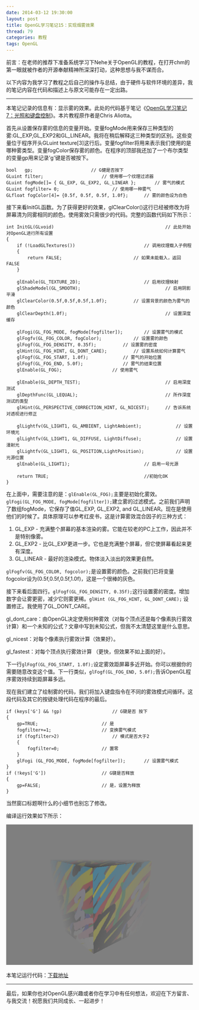 ```yaml
---
date: 2014-03-12 19:30:00
layout: post
title: OpenGL学习笔记15：实现烟雾效果
thread: 79
categories: 教程
tags: OpenGL
---
```


前言：在老师的推荐下准备系统学习下Nehe关于OpenGL的教程，在打开chm的第一眼就被作者的开源奉献精神所深深打动，这种思想与我不谋而合。

以下内容为我学习了教程之后自己的操作与总结，由于硬件与软件环境的差异，我的笔记内容在代码和描述上与原文可能存在一定出路。

----

本笔记记录的信息有：显示雾的效果。此处的代码基于笔记《[OpenGL学习笔记7：光照和键盘控制](http://hijiangtao.github.io/2014/03/07/OpenGLObjectInteract/)》。本片教程原作者是Chris Aliotta。

首先从设置保存雾的信息的变量开始。变量fogMode用来保存三种类型的雾:GL_EXP,GL_EXP2和GL_LINEAR。我将在稍后解释这三种类型的区别。这些变量位于程序开头GLuint texture[3]这行后。变量fogfilter将用来表示我们使用的是哪种雾类型。变量fogColor保存雾的颜色。在程序的顶部我还加了一个布尔类型的变量gp用来记录'g'键是否被按下。

```
bool   gp;						// G健是否按下
GLuint filter;						// 使用哪一个纹理过滤器
GLuint fogMode[]= { GL_EXP, GL_EXP2, GL_LINEAR };		// 雾气的模式
GLuint fogfilter= 0;					// 使用哪一种雾气
GLfloat fogColor[4]= {0.5f, 0.5f, 0.5f, 1.0f};		// 雾的颜色设为白色
```

接下来看InitGL函数。为了获得更好的效果，glClearColor()这行已经被修改为将屏幕清为同雾相同的颜色。使用雾效只需很少的代码。完整的函数代码如下所示：

```
int InitGL(GLvoid)								            // 此处开始对OpenGL进行所有设置
{
	if (!LoadGLTextures())							// 调用纹理载入子例程
	{
		return FALSE;							// 如果未能载入，返回FALSE
	}

	glEnable(GL_TEXTURE_2D);						// 启用纹理映射
	glShadeModel(GL_SMOOTH);								// 启用阴影平滑
	glClearColor(0.5f,0.5f,0.5f,1.0f);			// 设置背景的颜色为雾气的颜色
	glClearDepth(1.0f);                                     // 设置深度缓存

	glFogi(GL_FOG_MODE, fogMode[fogfilter]);		// 设置雾气的模式
	glFogfv(GL_FOG_COLOR, fogColor);			// 设置雾的颜色
	glFogf(GL_FOG_DENSITY, 0.35f);			// 设置雾的密度
	glHint(GL_FOG_HINT, GL_DONT_CARE);			// 设置系统如何计算雾气
	glFogf(GL_FOG_START, 1.0f);				// 雾气的开始位置
	glFogf(GL_FOG_END, 5.0f);				// 雾气的结束位置
	glEnable(GL_FOG);					// 使用雾气

	glEnable(GL_DEPTH_TEST);                                // 启用深度测试
    glDepthFunc(GL_LEQUAL);                                 // 所作深度测试的类型
    glHint(GL_PERSPECTIVE_CORRECTION_HINT, GL_NICEST);      // 告诉系统对透视进行修正

    glLightfv(GL_LIGHT1, GL_AMBIENT, LightAmbient);             // 设置环境光
    glLightfv(GL_LIGHT1, GL_DIFFUSE, LightDiffuse);             // 设置漫射光
    glLightfv(GL_LIGHT1, GL_POSITION,LightPosition);            // 设置光源位置
    glEnable(GL_LIGHT1);                            // 启用一号光源

	return TRUE;									//初始化OK
}
```

在上面中，需要注意的是：`glEnable(GL_FOG);`主要是初始化雾效。`glFogi(GL_FOG_MODE, fogMode[fogfilter]);`建立雾的过滤模式。之前我们声明了数组fogMode，它保存了值GL_EXP, GL_EXP2, and GL_LINEAR。现在是使用他们的时候了。具体原理可以参考红皮书，这是计算雾效混合因子的三种方式：

1. GL_EXP - 充满整个屏幕的基本渲染的雾。它能在较老的PC上工作，因此并不是特别像雾。 
2. GL_EXP2 - 比GL_EXP更进一步。它也是充满整个屏幕，但它使屏幕看起来更有深度。 
3. GL_LINEAR - 最好的渲染模式。物体淡入淡出的效果更自然。

`glFogfv(GL_FOG_COLOR, fogcolor);`是设置雾的颜色。之前我们已将变量fogcolor设为(0.5f,0.5f,0.5f,1.0f)，这是一个很棒的灰色。

接下来看后面四行。`glFogf(GL_FOG_DENSITY, 0.35f);`这行设置雾的密度。增加数字会让雾更密，减少它则雾更稀。`glHint (GL_FOG_HINT, GL_DONT_CARE);` 设置修正。我使用了GL_DONT_CARE。

gl_dont_care：由OpenGL决定使用何种雾效（对每个顶点还是每个像素执行雾效计算）和一个未知的公式？文章中写到未知公式，但我不太清楚这里是什么意思。

gl_nicest：对每个像素执行雾效计算（效果好）。

gl_fastest：对每个顶点执行雾效计算 （更快，但效果不如上面的好）。

下一行`glFogf(GL_FOG_START, 1.0f);`设定雾效距屏幕多近开始。你可以根据你的需要随意改变这个值。下一行类似，`glFogf(GL_FOG_END, 5.0f);`告诉OpenGL程序雾效持续到距屏幕多远。

现在我们建立了绘制雾的代码，我们将加入键盘指令在不同的雾效模式间循环。这段代码及其它的按键处理代码在程序的最后。

```
if (keys['G'] && !gp)					// G键是否 按下
{
	gp=TRUE;						// 是
	fogfilter+=1;					// 变换雾气模式
	if (fogfilter>2)					// 模式是否大于2
	{
		fogfilter=0;				// 置零
	}
	glFogi (GL_FOG_MODE, fogMode[fogfilter]);		// 设置雾气模式
}
if (!keys['G'])						// G键是否释放
{
	gp=FALSE;						// 是，设置为释放
}
```

当然窗口标题啊什么的小细节也别忘了修改。

编译运行效果如下所示：

![](/assets/2014-03-12-OpenGLFogEffect.png)

本笔记运行代码：[下载地址](/code/DataBlog_OpenGLFogEffect.cpp)

----

最后，如果你也对OpenGL感兴趣或者你在学习中有任何想法，欢迎在下方留言、与我交流！祝愿我们共同成长、一起进步！